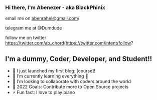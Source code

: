 ### Hi there, I'm Abenezer - aka BlackPhinix  

email me on abenrahel@gmail.com/

telegram me at @Dumdude


follow me on twitter https://twitter.com/ab_chord(https://twitter.com/intent/follow?

## I'm a dummy, Coder, Developer, and Student!!

- 🔭 I just launched my first blog: [course]!
- 🌱 I’m currently learning everything 🤣
- 👯 I’m looking to collaborate with coders around the world
- 🥅 2022 Goals: Contribute more to Open Source projects
- ⚡ Fun fact: I love to play piano 


